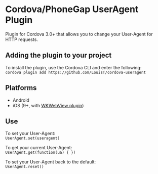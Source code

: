 # Cordova/PhoneGap UserAgent Plugin #
Plugin for Cordova 3.0+ that allows you to change your User-Agent for HTTP requests.

## Adding the plugin to your project ##
To install the plugin, use the Cordova CLI and enter the following:<br />
`cordova plugin add https://github.com/LouisT/cordova-useragent`

## Platforms ##
- Android
- iOS (9+, with [WKWebView plugin](https://github.com/apache/cordova-plugin-wkwebview-engine))

## Use ##
To set your User-Agent:<br />
`UserAgent.set(useragent)`

To get your current User-Agent:<br />
`UserAgent.get(function(ua) { })`

To set your User-Agent back to the default:<br />
`UserAgent.reset()`
